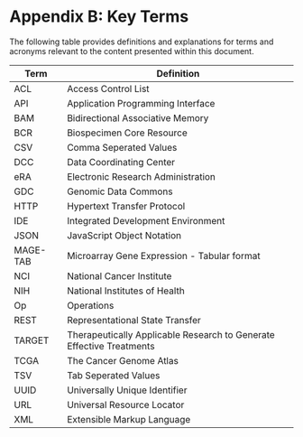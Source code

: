 # Appendix B: Key Terms

The following table provides definitions and explanations for terms and acronyms relevant to the content presented within this document.


| Term | Definition |
| --- | --- |
| ACL | Access Control List |
| API | Application Programming Interface |
| BAM | Bidirectional Associative Memory |
| BCR | Biospecimen Core Resource |
| CSV | Comma Seperated Values |
| DCC | Data Coordinating Center |
| eRA | Electronic Research Administration |
| GDC | Genomic Data Commons |
| HTTP | Hypertext Transfer Protocol |
| IDE | Integrated Development Environment |
| JSON | JavaScript Object Notation |
| MAGE-TAB | Microarray Gene Expression - Tabular format |
| NCI | National Cancer Institute |
| NIH | National Institutes of Health |
| Op | Operations |
| REST | Representational State Transfer |
| TARGET | Therapeutically Applicable Research to Generate Effective Treatments |
| TCGA | The Cancer Genome Atlas |
| TSV | Tab Seperated Values |
| UUID | Universally Unique Identifier |
| URL | Universal Resource Locator |
| XML | Extensible Markup Language |
